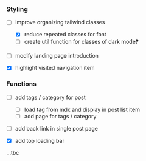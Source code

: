 ### Styling

- [ ] improve organizing tailwind classes

  - [x] reduce repeated classes for font
  - [ ] create util function for classes of dark mode❓

- [ ] modify landing page introduction
- [x] highlight visited navigation item

### Functions

- [ ] add tags / category for post

  - [ ] load tag from mdx and display in post list item
  - [ ] add page for tags / category

- [ ] add back link in single post page
- [x] add top loading bar

...tbc
